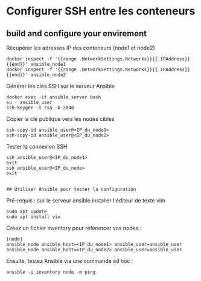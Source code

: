 # Configurer SSH entre les conteneurs



## build and configure your envirement



 Récupérer les adresses IP des conteneurs (node1 et node2)
```
docker inspect -f '{{range .NetworkSettings.Networks}}{{.IPAddress}}{{end}}' ansible_node1 
docker inspect -f '{{range .NetworkSettings.Networks}}{{.IPAddress}}{{end}}' ansible_node2
```
Générer les clés SSH sur le serveur Ansible
```
docker exec -it ansible_server bash
su - ansible_user 
ssh-keygen -t rsa -b 2048

```
Copier la clé publique vers les nodes cibles
```
ssh-copy-id ansible_user@<IP_du_node1>
ssh-copy-id ansible_user@<IP_du_node2>
```
Tester la connexion SSH
```
ssh ansible_user@<IP_du_node1>
exit
ssh ansible_user@<IP_du_node>
exit


## Utiliser Ansible pour tester la configuration

```
Pré-requis : sur le serveur ansible installer l'éditeur de texte vim
```
sudo apt update
sudo apt install vim
```
Créez un fichier inventory pour référencer vos nodes :
```
[node] 
ansible_node ansible_host=<IP_du_node1> ansible_user=ansible_user
ansible_node ansible_host=<IP_du_node2> ansible_user=ansible_user

```
Ensuite, testez Ansible via une commande ad hoc :
```
ansible -i inventory node -m ping

